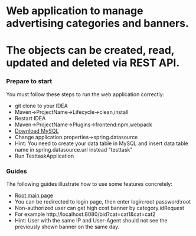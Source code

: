 # Web application to manage advertising categories and banners.
# The objects can be created, read, updated and deleted via REST API.

### Prepare to start

You must follow these steps to run the web application correctly:

* git clone to your IDEA
* Maven->ProjectName->Lifecycle->clean,install
* Restart IDEA 
* Maven->ProjectName->Plugins->frontend:npm,webpack
* [Download MySQL](https://cdn.mysql.com/archives/mysql-installer/mysql-installer-community-5.7.37.0.msi)
* Change application.properties->spring.datasource
* Hint: You need to create your data table in MySQL and insert data table name in spring.datasource.url instead "testtask"
* Run TesttaskApplication

### Guides
The following guides illustrate how to use some features concretely:

* [Root main page](http://localhost:8080/root/)
* You can be redirected to login page, then enter login:root password:root
* Non-authorized user can get high cost banner by category.idRequest
* For example http://localhost:8080/bid?cat=cat1&cat=cat2
* Hint: User with the same IP and User-Agent should not see the previously shown banner on the same day.


